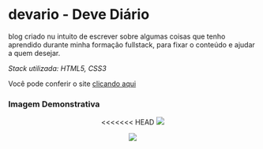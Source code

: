 # devario - Deve Diário

blog criado nu intuito de escrever sobre algumas coisas  que tenho aprendido durante minha formação fullstack, para fixar o conteúdo e ajudar a quem desejar.

_Stack utilizada: HTML5, CSS3_

Você pode conferir o site [clicando aqui](https://mchjohn.github.io/devario/)

### Imagem Demonstrativa

<p align="center">
<<<<<<< HEAD
  <img src="https://github.com/mchjohn/devario/blob/screenshots/Screenshot_1.png" />
</p>

<p align="center">
  <img src="https://github.com/mchjohn/devario/blob/screenshots/Screenshot_2.png" />
</p>